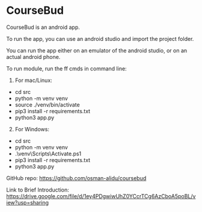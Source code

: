 # CourseBud
CourseBud is an android app.

To run the app, you can use an android studio and import the project folder.

You can run the app either on an emulator of the android studio, or on an actual android phone.

To run module, run the ff cmds in command line:

1. For mac/Linux:
  - cd src 
  - python -m venv venv
  - source ./venv/bin/activate
  - pip3 install -r requirements.txt
  - python3 app.py

2. For Windows:
  - cd src 
  - python -m venv venv
  - .\venv\Scripts\Activate.ps1
  - pip3 install -r requirements.txt
  - python3 app.py

GitHub repo: https://github.com/osman-alidu/coursebud

Link to Brief Introduction:
https://drive.google.com/file/d/1ey4PDgwiwUhZ0YCcrTCg6AzCboA5poBL/view?usp=sharing

